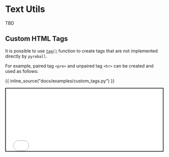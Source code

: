 # Text Utils

TBD

## Custom HTML Tags

It is possible to use [`tag()`](../api/pyreball_text/#pyreball.text.tag) function to create tags that are not implemented directly by `pyreball`.

For example, paired tag `<pre>` and unpaired tag `<hr>` can be created and used as follows:

{{ inline_source("docs/examples/custom_tags.py") }}

<iframe style="border:2px solid;" src="../examples/custom_tags.html" height="200" width="100%" title="Iframe Example"></iframe>
